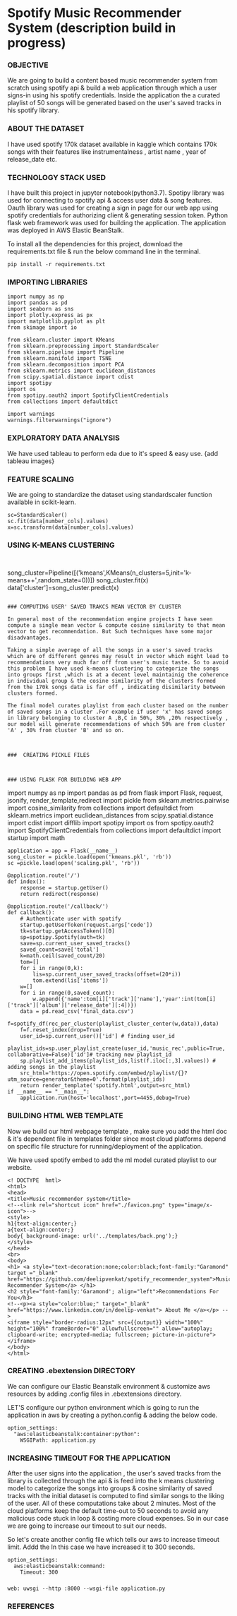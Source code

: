 # Spotify Music Recommender System (description build in progress)
### OBJECTIVE

We are going to build a content based music recommender system from scratch using spotify api & build a web application through which a user signs-in using his spotify credentials. Inside the application the a curated playlist of 50 songs will be generated based on the user's saved tracks in his spotify library.


### ABOUT THE DATASET 
I have used spotify 170k dataset available in kaggle which contains 170k songs with their features like instrumentalness , artist name , year of release_date etc.

### TECHNOLOGY STACK USED 
I have built this project in jupyter notebook(python3.7). Spotipy library was used for connecting to spotify api & access user data & song features. Oauth library was used for creating a sign in page for our web app using spotify credentials for authorizing client & generating session token. Python flask web framework was used for building the application. The application was deployed in AWS Elastic BeanStalk.

To install all the dependencies for this project, download the requirements.txt file & run the below command line in the terminal.
```
pip install -r requirements.txt
```

### IMPORTING LIBRARIES
```
import numpy as np
import pandas as pd
import seaborn as sns
import plotly.express as px 
import matplotlib.pyplot as plt
from skimage import io

from sklearn.cluster import KMeans
from sklearn.preprocessing import StandardScaler
from sklearn.pipeline import Pipeline
from sklearn.manifold import TSNE
from sklearn.decomposition import PCA
from sklearn.metrics import euclidean_distances
from scipy.spatial.distance import cdist
import spotipy
import os
from spotipy.oauth2 import SpotifyClientCredentials
from collections import defaultdict

import warnings
warnings.filterwarnings("ignore")

```

### EXPLORATORY DATA ANALYSIS

We have used tableau to perform eda due to it's speed & easy use.
{add tableau images}



### FEATURE SCALING 

We are going to standardize the dataset using standardscaler function available in scikit-learn.

```
sc=StandardScaler()
sc.fit(data[number_cols].values)
x=sc.transform(data[number_cols].values)

```

### USING K-MEANS CLUSTERING 

```


```
song_cluster=Pipeline([('kmeans',KMeans(n_clusters=5,init='k-means++',random_state=0))])
song_cluster.fit(x)
data['cluster']=song_cluster.predict(x)
```

### COMPUTING USER' SAVED TRAKCS MEAN VECTOR BY CLUSTER

In general most of the recommendation engine projects I have seen compute a single mean vector & compute cosine similarity to that mean vector to get recommendation. But Such techniques have some major disadvantages. 

Taking a simple average of all the songs in a user's saved tracks which are of different genres may result in vector which might lead to recommendations very much far off from user's music taste. So to avoid this problem I have used k-means clustering to categorize the songs into groups first ,which is at a decent level maintainig the coherence in individual group & the cosine similarity of the clusters formed from the 170k songs data is far off , indicating disimilarity between clusters formed.

The final model curates playlist from each cluster based on the number of saved songs in a cluster .For example if user 'x' has saved songs in library belonging to cluster A ,B,C in 50%, 30% ,20% respectively , our model will generate recommendations of which 50% are from cluster 'A' , 30% from cluster 'B' and so on.



###  CREATING PICKLE FILES 



### USING FLASK FOR BUILDING WEB APP

```
import numpy as np
import pandas as pd
from flask import Flask, request, jsonify, render_template,redirect
import pickle
from sklearn.metrics.pairwise import cosine_similarity
from collections import defaultdict
from sklearn.metrics import euclidean_distances
from scipy.spatial.distance import cdist
import difflib
import spotipy
import os
from spotipy.oauth2 import SpotifyClientCredentials
from collections import defaultdict
import startup
import math
```
application = app = Flask(__name__)
song_cluster = pickle.load(open('kmeans.pkl', 'rb'))
sc =pickle.load(open('scaling.pkl', 'rb'))

@application.route('/')
def index():
    response = startup.getUser()
    return redirect(response)
    
@application.route('/callback/')
def callback():
    # Authenticate user with spotify
    startup.getUserToken(request.args['code'])
    tk=startup.getAccessToken()[0]
    sp=spotipy.Spotify(auth=tk)
    save=sp.current_user_saved_tracks()
    saved_count=save['total']
    k=math.ceil(saved_count/20)
    tom=[]
    for i in range(0,k):
        lis=sp.current_user_saved_tracks(offset=(20*i))
        tom.extend(lis['items'])
    w=[]
    for i in range(0,saved_count):
        w.append({'name':tom[i]['track']['name'],'year':int(tom[i]['track']['album']['release_date'][:4])})
    data = pd.read_csv('final_data.csv')
    f=spotify_df(rec_per_cluster(playlist_cluster_center(w,data)),data)    
    f=f.reset_index(drop=True)
    user_id=sp.current_user()['id'] # finding user_id
    playlist_ids=sp.user_playlist_create(user_id,'music_rec',public=True, collaborative=False)['id']# tracking new playlist_id 
    sp.playlist_add_items(playlist_ids,list(f.iloc[:,3].values)) # adding songs in the playlist
    src_html='https://open.spotify.com/embed/playlist/{}?utm_source=generator&theme=0'.format(playlist_ids)
    return render_template('spotify.html',output=src_html)
if __name__ == "__main__":
    application.run(host='localhost',port=4455,debug=True)
```

### BUILDING HTML WEB TEMPLATE
Now we build our html webpage template , make sure you add the html doc & it's dependent file in templates folder since most cloud platforms depend on specific file structure for running/deployment of the application.

We have used spotify embed to add the ml model curated playlist to our website.
```
<! DOCTYPE  hmtl>
<html>
<head>
<title>Music recommender system</title>
<!--<link rel="shortcut icon" href="./favicon.png" type="image/x-icon">-->
<style>
h1{text-align:center;}
a{text-align:center;}
body{ background-image: url('../templates/back.png');}
</style>
</head>
<br>
<body>
<h1> <a style="text-decoration:none;color:black;font-family:"Garamond" target ="_blank" href="https://github.com/deelipvenkat/spotify_recommender_system">Music Recommender System</a> </h1>
<h2 style="font-family:'Garamond'; align="left">Recommendations For You</h3>
<!--<p><a style="color:blue;" target="_blank" href="https://www.linkedin.com/in/deelip-venkat"> About Me </a></p> -->
<iframe style="border-radius:12px" src={{output}} width="100%" height="100%" frameBorder="0" allowfullscreen="" allow="autoplay; clipboard-write; encrypted-media; fullscreen; picture-in-picture"></iframe>
</body>
</html>
  ```
  
### CREATING .ebextension DIRECTORY 

We can configure our Elastic Beanstalk environment & customize aws resources by adding .config files in .ebextensions directory.

LET'S configure our python environment which is going to run the application in aws by creating a python.config & adding the below code.
```
option_settings:
  "aws:elasticbeanstalk:container:python":
    WSGIPath: application.py
```   
   
### INCREASING TIMEOUT FOR THE APPLICATION 

After the user signs into the application , the user's saved tracks from the library is collected through the api & is feed into the k means clustering model to categorize the songs into groups & cosine similarity of saved tracks with the initial dataset is computed to find similar songs to the liking of the user. All of these computations take about 2 minutes. Most of the cloud platforms keep the default time-out to 50 seconds to avoid any malicious code stuck in loop & costing more cloud expenses. So in our case we are going to increase our timeout to suit our needs.

So let's create another config file which tells our aws to increase timeout limit. Addd the  In this case we have increased it to 300 seconds.


```
option_settings:
  aws:elasticbeanstalk:command:
    Timeout: 300
```

### 

```
web: uwsgi --http :8000 --wsgi-file application.py
```

### 


### REFERENCES



